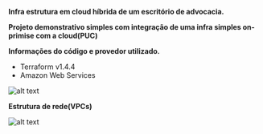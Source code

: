 **Infra estrutura em cloud híbrida de um escritório de advocacia.**

**Projeto demonstrativo simples com integração de uma infra simples on-primise com a cloud(PUC)**

**Informações do código e provedor utilizado.**
* Terraform v1.4.4  
* Amazon Web Services

![alt text](https://github.com/henriquenogueira/puc-minas/blob/main/infra.png)

**Estrutura de rede(VPCs)**

![alt text](https://github.com/henriquenogueira/puc-minas/blob/main/vpc.png)
